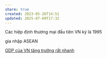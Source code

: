 ```yaml
---
share: true
created: 2023-05-26T14:51
updated: 2025-07-09T17:32
---
```

Các hiệp định thương mại đầu tiên VN ký là 1995

gia nhập ASEAN 

[GDP của VN tăng trưởng rất nhanh](../../../%F0%9F%93%9CT%C3%A0i%20nguy%C3%AAn/T%C3%ACnh%20h%C3%ACnh%20%E1%BB%9F%20Vi%E1%BB%87t%20Nam/Kinh%20t%E1%BA%BF%20v%C4%A9%20m%C3%B4/Hi%E1%BB%87n%20tr%E1%BA%A1ng/GDP%20c%E1%BB%A7a%20VN%20t%C4%83ng%20tr%C6%B0%E1%BB%9Fng%20r%E1%BA%A5t%20nhanh.md)
